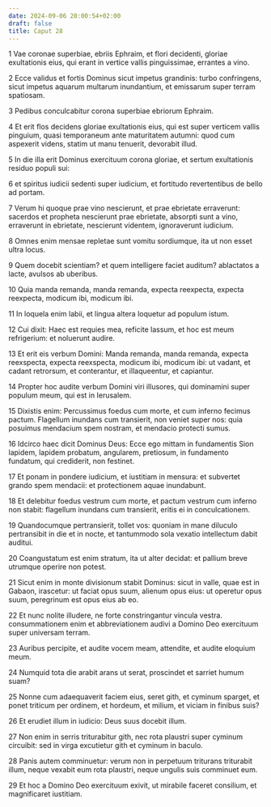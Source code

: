```yaml
---
date: 2024-09-06 20:00:54+02:00
draft: false
title: Caput 28
---
```





1 Vae coronae superbiae, ebriis Ephraim, et flori decidenti, gloriae exultationis eius, qui erant in vertice vallis pinguissimae, errantes a vino.

2 Ecce validus et fortis Dominus sicut impetus grandinis: turbo confringens, sicut impetus aquarum multarum inundantium, et emissarum super terram spatiosam.

3 Pedibus conculcabitur corona superbiae ebriorum Ephraim.

4 Et erit flos decidens gloriae exultationis eius, qui est super verticem vallis pinguium, quasi temporaneum ante maturitatem autumni: quod cum aspexerit videns, statim ut manu tenuerit, devorabit illud.

5 In die illa erit Dominus exercituum corona gloriae, et sertum exultationis residuo populi sui:

6 et spiritus iudicii sedenti super iudicium, et fortitudo revertentibus de bello ad portam.

7 Verum hi quoque prae vino nescierunt, et prae ebrietate erraverunt: sacerdos et propheta nescierunt prae ebrietate, absorpti sunt a vino, erraverunt in ebrietate, nescierunt videntem, ignoraverunt iudicium.

8 Omnes enim mensae repletae sunt vomitu sordiumque, ita ut non esset ultra locus.

9 Quem docebit scientiam? et quem intelligere faciet auditum? ablactatos a lacte, avulsos ab uberibus.

10 Quia manda remanda, manda remanda, expecta reexpecta, expecta reexpecta, modicum ibi, modicum ibi.

11 In loquela enim labii, et lingua altera loquetur ad populum istum.

12 Cui dixit: Haec est requies mea, reficite lassum, et hoc est meum refrigerium: et noluerunt audire.

13 Et erit eis verbum Domini: Manda remanda, manda remanda, expecta reexspecta, expecta reexspecta, modicum ibi, modicum ibi: ut vadant, et cadant retrorsum, et conterantur, et illaqueentur, et capiantur.

14 Propter hoc audite verbum Domini viri illusores, qui dominamini super populum meum, qui est in Ierusalem.

15 Dixistis enim: Percussimus foedus cum morte, et cum inferno fecimus pactum. Flagellum inundans cum transierit, non veniet super nos: quia posuimus mendacium spem nostram, et mendacio protecti sumus.

16 Idcirco haec dicit Dominus Deus: Ecce ego mittam in fundamentis Sion lapidem, lapidem probatum, angularem, pretiosum, in fundamento fundatum, qui crediderit, non festinet.

17 Et ponam in pondere iudicium, et iustitiam in mensura: et subvertet grando spem mendacii: et protectionem aquae inundabunt.

18 Et delebitur foedus vestrum cum morte, et pactum vestrum cum inferno non stabit: flagellum inundans cum transierit, eritis ei in conculcationem.

19 Quandocumque pertransierit, tollet vos: quoniam in mane diluculo pertransibit in die et in nocte, et tantummodo sola vexatio intellectum dabit auditui.

20 Coangustatum est enim stratum, ita ut alter decidat: et pallium breve utrumque operire non potest.

21 Sicut enim in monte divisionum stabit Dominus: sicut in valle, quae est in Gabaon, irascetur: ut faciat opus suum, alienum opus eius: ut operetur opus suum, peregrinum est opus eius ab eo.

22 Et nunc nolite illudere, ne forte constringantur vincula vestra. consummationem enim et abbreviationem audivi a Domino Deo exercituum super universam terram.

23 Auribus percipite, et audite vocem meam, attendite, et audite eloquium meum.

24 Numquid tota die arabit arans ut serat, proscindet et sarriet humum suam?

25 Nonne cum adaequaverit faciem eius, seret gith, et cyminum sparget, et ponet triticum per ordinem, et hordeum, et milium, et viciam in finibus suis?

26 Et erudiet illum in iudicio: Deus suus docebit illum.

27 Non enim in serris triturabitur gith, nec rota plaustri super cyminum circuibit: sed in virga excutietur gith et cyminum in baculo.

28 Panis autem comminuetur: verum non in perpetuum triturans triturabit illum, neque vexabit eum rota plaustri, neque ungulis suis comminuet eum.

29 Et hoc a Domino Deo exercituum exivit, ut mirabile faceret consilium, et magnificaret iustitiam.

